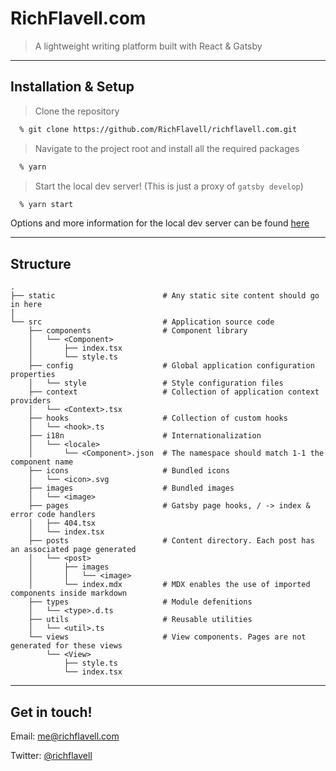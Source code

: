 # RichFlavell.com

> A lightweight writing platform built with React & Gatsby

---

## Installation & Setup

> Clone the repository

```zsh
  % git clone https://github.com/RichFlavell/richflavell.com.git
```

> Navigate to the project root and install all the required packages

```zsh
  % yarn
```

> Start the local dev server! (This is just a proxy of `gatsby develop`)

```zsh
  % yarn start
```

Options and more information for the local dev server can be found <a href="https://www.gatsbyjs.org/docs/gatsby-cli/#develop">here</a>

---

## Structure

```
.
├── static                        # Any static site content should go in here
│
└── src                           # Application source code
    ├── components                # Component library
    │   └── <Component>
    │       ├── index.tsx
    │       └── style.ts
    ├── config                    # Global application configuration properties
    │   └── style                 # Style configuration files
    ├── context                   # Collection of application context providers
    │   └── <Context>.tsx
    ├── hooks                     # Collection of custom hooks
    │   └── <hook>.ts
    ├── i18n                      # Internationalization
    │   └── <locale>
    │       └── <Component>.json  # The namespace should match 1-1 the component name
    ├── icons                     # Bundled icons
    │   └── <icon>.svg
    ├── images                    # Bundled images
    │   └── <image>
    ├── pages                     # Gatsby page hooks, / -> index & error code handlers
    │   ├── 404.tsx
    │   └── index.tsx
    ├── posts                     # Content directory. Each post has an associated page generated
    │   └── <post>
    │       ├── images
    │       │   └── <image>
    │       └── index.mdx         # MDX enables the use of imported components inside markdown
    ├── types                     # Module defenitions
    │   └── <type>.d.ts
    ├── utils                     # Reusable utilities
    │   └── <util>.ts
    └── views                     # View components. Pages are not generated for these views
        └── <View>
            ├── style.ts
            └── index.tsx
```

---

## Get in touch!

Email: <a href="mailto:me@richflavell.com">me@richflavell.com</a>

Twitter: <a href="https://twitter.com/RichFlavell">@richflavell</a>
